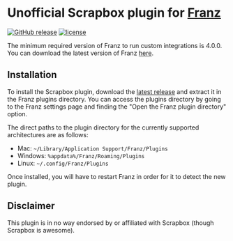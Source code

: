 # Unofficial Scrapbox plugin for [Franz](http://meetfranz.com/)

[![GitHub release](https://img.shields.io/github/release/YuheiNakasaka/icon.svg)](https://github.com/YuheiNakasaka/franz-scrapbox/releases/latest)
[![license](https://img.shields.io/github/license/YuheiNakasaka/icon.svg)](https://github.com/YuheiNakasaka/franz-scrapbox/blob/master/LICENSE)

The minimum required version of Franz to run custom integrations is 4.0.0. You can download the latest version of Franz [here](http://meetfranz.com/#download).

## Installation

To install the Scrapbox plugin, download the [latest release](https://github.com/YuheiNakasaka/franz-scrapbox/releases/latest) and extract it in the Franz plugins directory. You can access the plugins directory by going to the Franz settings page and finding the "Open the Franz plugin directory" option.

The direct paths to the plugin directory for the currently supported architectures are as follows:

 * Mac: `~/Library/Application Support/Franz/Plugins`
 * Windows: `%appdata%/Franz/Roaming/Plugins`
 * Linux: `~/.config/Franz/Plugins`

Once installed, you will have to restart Franz in order for it to detect the new plugin.

## Disclaimer

This plugin is in no way endorsed by or affiliated with Scrapbox (though Scrapbox is awesome).
